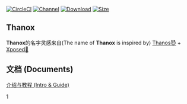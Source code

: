 [![CircleCI](https://circleci.com/gh/Tornaco/Thanox/tree/master.svg?style=svg)](https://circleci.com/gh/Tornaco/Thanox/tree/master)
[![Channel](https://img.shields.io/badge/Follow-Telegram-blue.svg?logo=telegram)](https://t.me/thanox_mod)
[![Download](https://img.shields.io/github/downloads/tornaco/thanox/total)](https://github.com/Tornaco/Thanox/releases)
[![Size](https://img.shields.io/github/languages/code-size/tornaco/thanox)](https://github.com/Tornaco/Thanox)


## Thanox
**Thanox**的名字灵感来自(The name of **Thanox** is inspired by) [Thanos😈](https://en.wikipedia.org/wiki/Thanos) + [Xposed🧩](https://en.wikipedia.org/wiki/Xposed) 

## 文档 (Documents)

[介绍与教程 (Intro & Guide)](https://tornaco.github.io/Thanox-Docs/)

1
